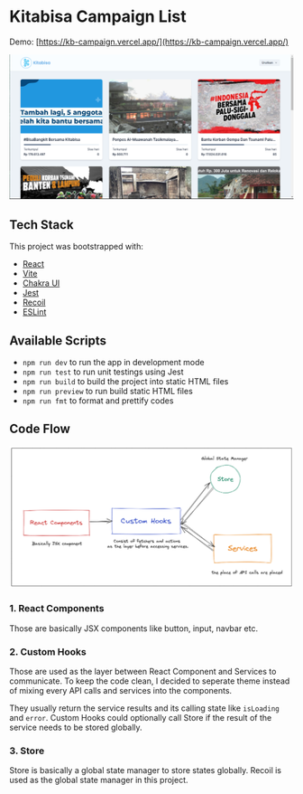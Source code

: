 # Kitabisa Campaign List

Demo: [https://kb-campaign.vercel.app/](https://kb-campaign.vercel.app/)

![App Screenshot](./docs/kitabisa-campaign-list.png)

## Tech Stack

This project was bootstrapped with:

- [React](https://reactjs.org/)
- [Vite](https://vitejs.dev/)
- [Chakra UI](https://chakra-ui.com/)
- [Jest](https://jestjs.io/)
- [Recoil](https://recoiljs.org/)
- [ESLint](https://eslint.org/)

## Available Scripts

- `npm run dev` to run the app in development mode
- `npm run test` to run unit testings using Jest
- `npm run build` to build the project into static HTML files
- `npm run preview` to run build static HTML files
- `npm run fmt` to format and prettify codes

## Code Flow

![Code Flow](./docs/code-flow.png)

### 1. React Components

Those are basically JSX components like button, input, navbar etc.

### 2. Custom Hooks

Those are used as the layer between React Component and Services to communicate. To keep the code clean, I decided to seperate theme instead of mixing every API calls and services into the components.

They usually return the service results and its calling state like `isLoading` and `error`. Custom Hooks could optionally call Store if the result of the service needs to be stored globally.

### 3. Store

Store is basically a global state manager to store states globally. Recoil is used as the global state manager in this project.
